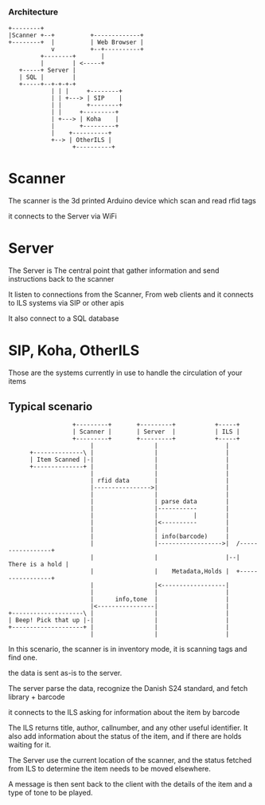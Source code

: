 ### Architecture

```
+--------+           
|Scanner +--+          +-------------+
+--------+  |          | Web Browser |
            v          +--+----------+
         +--------+       |
         |        | <-----+
   +-----+ Server |
   | SQL |        |
   +-----+--+-+-+-+
            | | |     +--------+
            | | +---> | SIP    |
            | |       +--------+
            | |     +---------+
            | +---> | Koha    |
            |       +---------+
            |    +----------+
            +--> | OtherILS |
                  +----------+
```

# Scanner

The scanner is the 3d printed Arduino device which scan and read rfid tags

it connects to the Server via WiFi

# Server

The Server is The central point that gather information and send instructions back to the scanner

It listen to connections from the Scanner, From web clients and it connects to ILS systems via SIP or other apis

It also connect to a SQL database

# SIP, Koha, OtherILS

Those are the systems currently in use to handle the circulation of your items


## Typical scenario

```
                  +---------+       +---------+           +-----+
                  | Scanner |       | Server  |           | ILS |
                  +---------+       +---------+           +-----+
                       |                 |                   |
      +--------------\ |                 |                   |
      | Item Scanned |-|                 |                   |
      +--------------+ |                 |                   |
                       |                 |                   |
                       | rfid data       |                   |
                       |---------------->|                   |
                       |                 |                   |
                       |                 | parse data        |
                       |                 |-----------        |
                       |                 |          |        |
                       |                 |<----------        |
                       |                 |                   |
                       |                 | info(barcode)     |
                       |                 |------------------>|  /-----------------+
                       |                 |                   |--| There is a hold |
                       |                 |    Metadata,Holds |  +-----------------+
                       |                 |<------------------|
                       |                 |                   |
                       |      info,tone  |                   |
                       |<----------------|                   |
+--------------------\ |                 |                   |
| Beep! Pick that up |-|                 |                   |
+--------------------+ |                 |                   |
                       |                 |                   |
```

In this scenario, the scanner is in inventory mode, it is scanning tags and find one.

the data is sent as-is to the server.

The server parse the data, recognize the Danish S24 standard, and fetch library + barcode

it connects to the ILS asking for information about the item by barcode

The ILS returns title, author, callnumber, and any other useful identifier.
It also add information about the status of the item, and if there are holds waiting for it.

The Server use the current location of the scanner, and the status fetched from ILS to determine the item needs to be moved elsewhere.

A message is then sent back to the client with the details of the item and a type of tone to be played.


